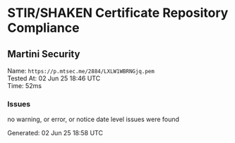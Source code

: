 # STIR/SHAKEN Certificate Repository Compliance

## Martini Security

Name: `https://p.mtsec.me/2884/LXLW1WBRNGjq.pem`\
Tested At: 02 Jun 25 18:46 UTC\
Time: 52ms

### Issues

no warning, or error, or notice date level issues were found

Generated: 02 Jun 25 18:58 UTC